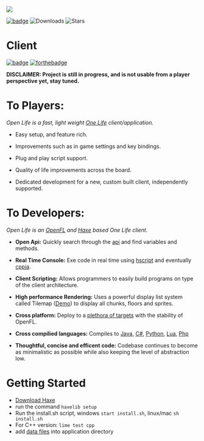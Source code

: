 <p align="left"><img src="logo.png"/></p>
<!--![Build Status](https://img.shields.io/circleci/project/github/openfl/openfl-samples/master.svg)-->

[![badge](https://img.shields.io/discord/595575978290446361?style=plastic)](https://discordapp.com/invite/gwghtky)
![Downloads](https://img.shields.io/github/downloads/pxshadow/openlife/total)
![Stars](https://img.shields.io/github/stars/pxshadow/openlife?style=social)

# Client 
[![badge](badge.svg)](https://haxe.org)
[![forthebadge](https://forthebadge.com/images/badges/for-sharks.svg)](https://forthebadge.com)

**DISCLAIMER: Project is still in progress, and is not usable from a player perspective yet, stay tuned.**

To Players:
=======

*Open Life is a fast, light weight [One Life](http://onehouronelife.com/) client/application.*

* Easy setup, and feature rich.

* Improvements such as in game settings and key bindings.

* Plug and play script support.

*  Quality of life improvements across the board.

* Dedicated development for a new, custom built client, independently supported.

To Developers:
=========
*Open Life is an [OpenFL](https://openfl.org) and [Haxe](https://haxe.org) based One Life client.*

* **Open Api:**  Quickly search through the [api](https://pxshadow.github.io/OpenLife-Docs/api/index.html) and find variables and methods.

* **Real Time Console:** Exe code in real time using [hscript](https://github.com/HaxeFoundation/hscript) and eventually [cppia](https://haxe.org/manual/target-cppia-getting-started.html).

* **Client Scripting:** Allows programmers to easily build programs on type of the client architecture.

* **High performance Rendering:** Uses a powerful display list system called Tilemap ([Demo](https://www.openfl.org/samples/bunny/)) to display all chunks, floors and sprites.

* **Cross platform:** Deploy to a [plethora of targets](https://github.com/openfl/lime#targets) with the stability of OpenFL.

* **Cross compilied languages:** Compiles to [Java](https://haxe.org/documentation/platforms/java.html), [C#](https://haxe.org/documentation/platforms/csharp.html), [Python](https://haxe.org/documentation/platforms/python.html), [Lua](https://haxe.org/manual/target-lua-getting-started.html), [Php](https://haxe.org/documentation/platforms/php.html)

* **Thoughtful, concise and efficent code:** Codebase continues to become as minimalistic as possible while also keeping the level of abstraction low.


Getting Started
=========
* [Download Haxe](https://haxe.org/download/version/4.0.0/)
* run the command ```haxelib setup```
* Run the install.sh script, windows ```start install.sh```, linux/mac ```sh install.sh```
* For C++ version: ```lime test cpp```
* add [data files](https://github.com/jasonrohrer/OneLifeData7) into application directory 
